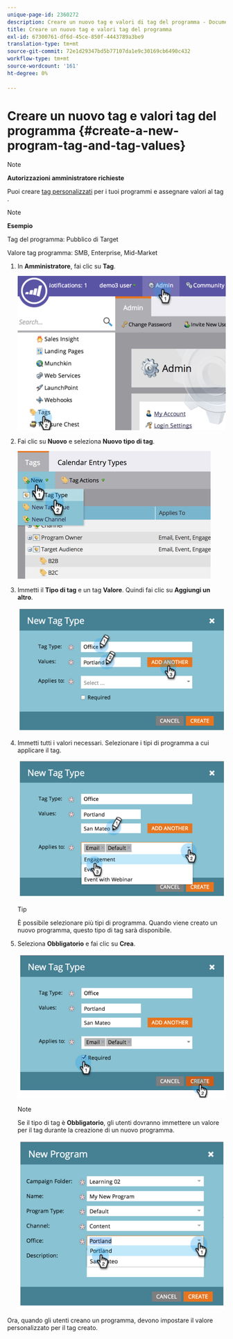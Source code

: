 ```yaml
---
unique-page-id: 2360272
description: Creare un nuovo tag e valori di tag del programma - Documentazione di Marketo - Documentazione del prodotto
title: Creare un nuovo tag e valori tag del programma
exl-id: 67300761-df6d-45ce-850f-4443789a3be9
translation-type: tm+mt
source-git-commit: 72e1d29347bd5b77107da1e9c30169cb6490c432
workflow-type: tm+mt
source-wordcount: '161'
ht-degree: 0%

---
```


# Creare un nuovo tag e valori tag del programma {#create-a-new-program-tag-and-tag-values}

>[!NOTE]
>
>**Autorizzazioni amministratore richieste**

Puoi creare [tag personalizzati](/help/marketo/product-docs/core-marketo-concepts/programs/working-with-programs/understanding-tags.md) per i tuoi programmi e assegnare valori al tag .

>[!NOTE]
>
>**Esempio**
>
>Tag del programma: Pubblico di Target
>
>Valore tag programma: SMB, Enterprise, Mid-Market

1. In **Amministratore**, fai clic su **Tag**.

   ![](assets/image2014-9-24-12-3a10-3a32.png)

1. Fai clic su **Nuovo** e seleziona **Nuovo tipo di tag**.

   ![](assets/image2014-9-24-12-3a12-3a43.png)

1. Immetti il **Tipo di tag** e un tag **Valore**. Quindi fai clic su **Aggiungi un altro**.

   ![](assets/image2014-9-24-12-3a16-3a55.png)

1. Immetti tutti i valori necessari. Selezionare i tipi di programma a cui applicare il tag.

   ![](assets/image2014-9-24-12-3a17-3a29.png)

   >[!TIP]
   >
   >È possibile selezionare più tipi di programma. Quando viene creato un nuovo programma, questo tipo di tag sarà disponibile.

1. Seleziona **Obbligatorio** e fai clic su **Crea**.

   ![](assets/image2014-9-24-12-3a18-3a33.png)

   >[!NOTE]
   >
   >Se il tipo di tag è **Obbligatorio**, gli utenti dovranno immettere un valore per il tag durante la creazione di un nuovo programma.

   ![](assets/image2014-9-24-12-3a19-3a17.png)

Ora, quando gli utenti creano un programma, devono impostare il valore personalizzato per il tag creato.
